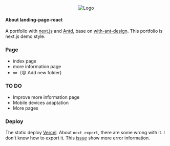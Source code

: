 <p align="center">
  <img alt="Logo" src="https://cdn.jsdelivr.net/gh/vinceying/static@main/images/20210405205551.png">
</p>

#### About landing-page-react

A portfolio with [next.js](https://nextjs.org/) and [Antd](https://ant.design/), base on [with-ant-design](https://github.com/vercel/next.js/tree/canary/examples/with-ant-design). This portfolio is next.js demo style. 

### Page

- index page
- more information page
- ∞（😓 Add new folder)

### TO DO

- Improve more information page
- Mobile devices adaptation
- More pages

### Deploy

The static deploy [Vercel](https://vercel.com/). About `next export`, there are some wrong with it. I don't know how to export it. This [issue](https://github.com/vercel/next.js/issues/6384)  show more error information.